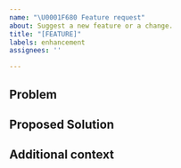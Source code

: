 ```yaml
---
name: "\U0001F680 Feature request"
about: Suggest a new feature or a change.
title: "[FEATURE]"
labels: enhancement
assignees: ''

---
```


<!-- Welcome! Thank you for contributing. These HTML comments will not render in the issue, but you can delete them once you've read them if you prefer! -->

<!--
Thanks for thinking of a way to improve Forta. If this solves a problem for you, then it probably solves that problem for lots of people! So the whole community will benefit from this request.


Before creating a new feature request please search the issues for relevant feature requests.
-->

## Problem

<!-- Provide a clear and concise description of what problem this feature will solve. For example:

* I'm always frustrated when [...] because [...]
* I would like it if [...] happened when I [...] because [...]
-->

## Proposed Solution

<!-- Provide a clear and concise description of a way to accomplish what you want. For example:

* Add an option so that when [...]  [...] will happen
 -->

## Additional context

<!-- Add any other context or screenshots about the feature request here. You can also include links to examples of other programs that have something similar to your request. For example:

* Another project [...] solved this by [...]
-->
